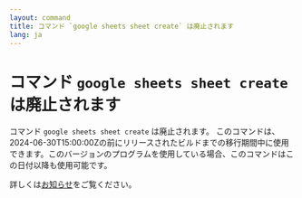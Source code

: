 ```yaml
---
layout: command
title: コマンド `google sheets sheet create` は廃止されます
lang: ja
---
```


# コマンド `google sheets sheet create` は廃止されます

コマンド `google sheets sheet create` は廃止されます。
このコマンドは、2024-06-30T15:00:00Zの前にリリースされたビルドまでの移行期間中に使用できます。このバージョンのプログラムを使用している場合、このコマンドはこの日付以降も使用可能です。

詳しくは[お知らせ](https://github.com/watermint/toolbox/discussions/835)をご覧ください。


